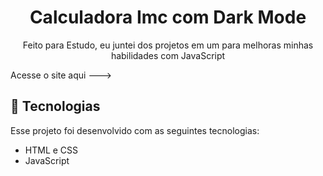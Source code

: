 <h1 align="center"> Calculadora Imc com Dark Mode </h1>

<p align="center">
Feito para Estudo, eu juntei dos projetos em um para melhoras minhas habilidades com JavaScript
</p>
Acesse o site aqui ---> 
<br>


## 🚀 Tecnologias

Esse projeto foi desenvolvido com as seguintes tecnologias:

- HTML e CSS
- JavaScript
